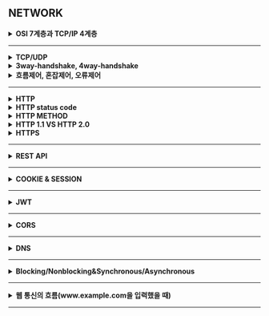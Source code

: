 ## NETWORK


<details>
    <summary><b>OSI 7계층과 TCP/IP 4계층</b></summary>

## 정리
### OSI 7 계층
- 계층별로 나눔으로써 단계를 통해 통신을 파악하고 오류가 생길 경우 해당 계층만 수정하면 되는 장점이 존재한다.
#### 애플리케이션 계층
- 사용자와 직접 상호작용하는 응용 프로그램들이 포함된 계층
#### 프레젠테이션 계층
- 데이터의 형식을 정의하는 계층
#### 세션 계층
- 컴퓨터끼리 통신을 하기 위해 세션을 만드는 계층
#### 트랜스포트 계층
- 최종 수신 프로세스로 데이터의 전송을 담당하는 계층
#### 네트워크 계층
- 패킷의 전송을 담당하는 계층
#### 링크 계층
- 데이터의 물리적인 전송과 에러 검충, 흐름 제어를 담당하는 계층
#### 물리 계층
- 데이터를 전기 신호로 바꿔주는 계층
### TCP/IP
- 실제 인터넷 통신에 사용되는 실용적인 모델
## 참조
- https://mangkyu.tistory.com/91
</details>

---

<details>
    <summary><b>TCP/UDP</b></summary>

## 정리
| 특징       | TCP                        | UDP                  |
|----------|----------------------------|----------------------|
| 연결 방식    | 연결형 서비스(3-way handshaking) | 비연결형 서비스             |
| 패킷 교환 방식 | 가상 회선 방식                   | 데이터그램 방식             |
| 전송 순서    | 전송 순서 보장                   | 전송 순서 보장 X           |
| 수신 여부 확인 | 수신 여부 확인                   | 수신 여부 확인 X           |
| 통신 방식    | 1:1 통신                     | 1:1 OR 1:N OR N:N 통신 |
| 신뢰성      | 높다                         | 낮다                   |
| 속도       | 느리다                        | 빠르다                  |
## 참조
</details>

<details>
    <summary><b>3way-handshake, 4way-handshake</b></summary>

## 정리
### 3way-handshake
- TCP 통신을 이용하여 데이터를 전송하기 위해 네트워크 연결을 설정하는 과정
- 양쪽 데이터 모두 데이터를 전송할 준비가 되었다는 것을 보장하고, 실제로 데이터 전달이 시작하기 전에 한쪽이 다른 쪽이 준비됐다는 것을 알수 있다록 한다.
#### 연결 과정 (Client A, Server B)
1. A -> B: SYN
2. B -> A: SYN + ACK
3. A -> B: SYN
- TCP 헤더에 Control Bit 이 존재한다.
    - 각각의 bit 은 `URG`, `ACK`, `PSH`, `RST`, `SYN`, `FIN` 의미를 가진다.
- 2-way 로 부족한 이유는?
    - TCP 는 양방향성이기 때문에 서버에서도 클라이언트에게 존재를 알리고 패킷을 보낼 수 있다는 신호를 보내야 한다.
- 초기 Sequence Number 를 난수로 하는 이유는?
    - 커넥션을 맺을 때 사용하는 포트는 유한하기 때문에 재사용될 수 있다.
    - 서버 측에서 패킷의 SYN 을 보고 패킷을 구분하는데 순차적인 숫자라면 이전의 커넥션으로부터 오는 패킷으로 인식할 수 있다.
### 4way-handshake
- TCP 의 연결을 해제하는 과정
#### 연결 해제 과정(Client A, Server B)
1. A -> B: Fin
2. B -> A: ACK
3. B -> A: Fin
4. A -> B: ACK
- 바로 연결 해제를 하지 않고 잠시 기다린다.
- 서버 측에서 오류 때문에 ACK 를 받지 못할 경우 재전송을 위해서
- 왜 4단계일까?
    - 클라이언트가 데이터 전송을 마쳤다고 해도 서버에서는 아직 보낼 데이터가 남아있을 수도 있기 때문에 일단 Fin 에 대한 Ack 만 보내고, 데이터를 모두 전송한 후에 자신도 Fin 메시지를 보내기 때문이다.
## 참조
</details>

<details>
    <summary><b>흐름제어, 혼잡제어, 오류제어</b></summary>

## 정리
### 흐름 제어
- 송신 측과 수신 측 사이의 데이터 처리 속도 차이를 제어하기 위한 기법
- 송신 측의 데이터 처리 속도를 조절하여 수신자의 버퍼 오버플로우를 방지한다.
- 슬라이딩 윈도우 사용
### 혼잡 제어
- 네트워크 혼잡을 피하기 위해 송신측에서 보내는 데이터의 전송 속도를 제어하는 것
### 오류 제어
- 프레임이 손상되었거나 손실되었을 경우, 재전송을 통해 오류 복수
- 방법
    1. Stop-and-Wait
        - 수신 측에서 ACK 또는 NAK 을 보낸다.
        - 수신 측에서 받지 못한 경우 NAK 을 보내고 송신 측은 해당 데이터를 재전송한다.
        - 만약 분실된 경우 타임아웃을 체크하여 데이터를 재전송한다.
    2. Go-Back-N
        - 손상되거나 분실된 경우 확인된 마지막 프레임 이후로 모든 프레임 재전송
    3. Selective-Repeat
        - 손실된 프레임만 재전송
        - 별도의 재정렬을 수행
## 참조

</details>

---

<details>
    <summary><b>HTTP</b></summary>

## 정리
### HTTP
- HyperText Transfer Protocol 의 약자로 웹 상에서 클라이언트와 서버 간에 요청/응답으로 정보를 주고 받을 수 있는 프로토콜
#### 특징
- 주로 HTML 문서를 주고 받는다.
- TCP 와 UDP 를 사용하며 80 포트를 사용한다.
    - TCP 사용 -> HTTP/1, HTTP/2
    - UDP 사용 -> HTTP/3
- 비연결 지향: 클라이언트와 서버가 요청을 주고 받으면 바로 연결이 끊긴다.
- 무상태: 연결을 끊는 순간 통신이 종료되고 상태 정보를 유지하지 않는다.
## 참조

</details>

<details>
    <summary><b>HTTP status code</b></summary>

## 정리
### HTTP status code
- 2xx: 요청 성공
- 3xx: redirection
- 4xx: client error
- 5xx: server error
## 참조

</details>

<details>
    <summary><b>HTTP METHOD</b></summary>

## 정리
### HTTP Method
- POST: 리소스 생성 및 요청된 데이터 처리
- GET: 리소스 조회
- PUT: 리소스 대체 없을 시 생성
- PATCH: 리소스 수정
- DELETE: 리소스 삭제
### 멱등성
- 메서드를 여러 번 요청해도 결과가 같은 경우
- GET, PUT, DELETE 가 해당된다.
## 참조

</details>

<details>
    <summary><b>HTTP 1.1 VS HTTP 2.0</b></summary>

## 정리
#### 버전 별 특징
- HTTP/1
    - 커넥션당 하나의 요청을 처리
    - 응답을 받아야만 다음 작업 처리
- HTTP/1.1
    - 커넥션당 하나의 요청을 처리
    - 파이프라이닝: 응답을 기다리지 않고 여러 개의 요청을 연속적으로 보낸다.
    - 커넥션 유지: Connection Keep-Alive 기능을 이용해 커넥션을 일정기간 동안 유지하는 기술이 존재한다.
    - 연관된 파일이 많을 경우 응답 속도가 느려진다.
- HTTP/2
    - 커넥션당 여러 개의 요청을 보냄(stream)
    - 리소스간의 의존관계를 확인해 우선순위를 판별해 응답한다.
    - Server Push: 서버는 클라이언트 요청에 대해 요청하지 않은 리소스도 보낼 수 있다.
## 참조

</details>

<details>
    <summary><b>HTTPS</b></summary>

## 정리
### HTTPS
- HyperText Transfer Protocol over Secure Socket Layer
- HTTP 의 보안이 강화된 버전의 프로토콜
#### 특징
- 443 포트 사용
- SSL, TLS(SSL 최신 버전)을 이용해 암호화
- 전송 계층과 응용 계층 사이에서 암호화된다.
- body 부분만 암호화한다.
- 장점
    - 네트워크 상에서 열람, 수정이 불가능하므로 안전하다.
- 단점
    - 암호화하는 추가 비용이 발생한다.
    - 인터넷 연결이 끊긴 경우 재인증 시간이 소요된다.
#### HTTPS 원리
- 공개키 + 대칭키 혼합 방식
1. A 에서 B 로 접속 요청
2. B 에서 A 로 공개키 전달
3. A 는 자신의 대칭키를 공개키로 암호화해서 B에게 전달
4. B 는 개인키로 복호화하여 A 의 대칭키를 얻음
5. 얻은 대칭키를 통해 암복호화
## 참조

</details>

---

<details>
    <summary><b>REST API</b></summary>

## 정리
### REST 란?
- Representational State Transfer 의 약자로 자원을 기반으로 설계하는 개발 아키텍처이다.
- URI 에 `자원`을 명시하고 `메서드`를 통해 자원에 대한 행동을 지정하며, 이에 대한 응답으로 자원의 `형태`를 지정할 수 있다.
### 구성요소
- Resource
    - 서버는 식별 가능한 ID 를 가지는 자원을 가지고 있다.
    - 클라이언트는 식별 가능한 ID 로 자원에 대한 요청을 보낼 수 있다.
    - 이는 URI 에 해당한다.
- Method
    - 서버에 요청을 보내기 위한 방식이다.
    - GET, POST, PUT, PATCH, DELETE 가 있다.
- Representation
    - 클라이언트와 서버가 데이터를 주고받는 형태를 의미한다.
    - JSON, XML, TEXT, RSS 등이 있다.
### 특징
- Uniform interface
    - 자원에 대한 요청 방식이 통일되고 일관된 형태를 의미한다.
    - 클라이언트의 플랫폼, 언어, 기술과 관계없이 일정한 형태를 가진다.
    - HTTP 를 사용하는 모든 플랫폼에서 사용가능하게 한다.
- Stateless
    - 각각의 요청을 별개의 것으로 인식하고 처리해야 한다.
    - 작업을 위한 상태정보를 저장 및 관리하지 않는다.
    - 서비스의 자유도가 높아지고, 서비스에서 불필요한 정보를 관리하지 않아 구현이 단순해진다.
- Cacheable
    - HTTP 프로토콜 표준에서 사용되는 Last-Modified Tag 또는 E-Tag 를 이용하여 캐싱을 구현할 수 있다.
- Client-Server Architecture
    - 서버는 API 를 제공하며, 클라이언트는 사용자 인증, Context 등을 직접 관리하는 등 역할을 확실히 구분하여 서로의 의존성을 줄인다.
- Self-Descriptiveness
    - Rest API 는 요청 메시지만 보고도 이를 쉽게 이해하도록 자체 표현 구조로 되어 있다.
- Layered System
    - Rest API 의 서버는 다중 계층으로 구성될 수 있다.
### 규칙
- URI 는 명사를 사용한다.
- 슬래시를 통해 계층 관계를 표현한다.
- URI 의 마지막에는 슬래시를 붙이지 않는다.
- URI 는 소문자로만 구성한다.
- 가독성을 위해 하이픈을 사용할 수 있다.
### 장단점
- 장점
    - HTTP 표준을 활용할 수 있다.
- 단점
    - 구현 브라우저에는 호환되지 않는 경우가 있다.
## 참조
- https://mangkyu.tistory.com/46
</details>

---

<details>
    <summary><b>COOKIE & SESSION</b></summary>

## 정리
### 쿠키와 세션의 필요성
- HTTP 의 Stateless 와 Connectionless 특징으로 각 요청 간 의존관계가 없다.
- 이 때문에 클라이언트는 요청마다 인증이 필요할 수 있다.
- 이를 방지하기 위해 쿠키와 세션으로 인증을 구현한다.
### COOKIE
- 웹 브라우저에 보관하는 데이터
- key-value 형태로 저장
#### 동작 방식
1. 웹 브라우저가 서버에 요청
2. 상태를 유지하고 싶은 값을 쿠키로 생성
3. HTTP 헤더에 담아 클라이언트에 응답
4. 이후 클라이언트는 헤더에 쿠키 값을 포함하여 요청
#### 쿠키 인증의 문제점
- 값을 그대로 내보이기 때문에 보안에 취약하다.
- 많은 양의 데이터를 담지 못한다.
### SESSION
- 서버에 저장되는 클라이언트의 상태 데이터
- 서버에서는 클라이언트를 구분하기 위해 고유 ID 를 할당한다.
#### 동작 방식
1. 클라이언트가 서버에 요청
2. 서버가 클라이언트에 ID 부여
3. 서버가 쿠키에 ID 를 포함해서 전송
4. 클라이언트는 웹브라우저를 닫기까지 요청에 ID 가 담겨있는 쿠기를 헤더에 넣어 전송
#### 쿠키에 비해 좋은 점
- 세션은 비교적 보완성이 좋다.
- 서버 사양에 따라 용량이 충분하다.
#### 세션 방식 문제점
- 사용자가 늘어날 수록 부하가 커짐
- 확장하기 힘듬. 서버를 확장하기 위한 비용이 크거나 세션 저장소를 분산시킬 경우 처리가 번거롭다.
## 참조
- https://mangkyu.tistory.com/55
- https://steady-coding.tistory.com/506
- https://velog.io/@jsj3282/%EC%BF%A0%ED%82%A4%EC%99%80-%EC%84%B8%EC%85%98%EC%9D%98-%EC%9E%A5%EB%8B%A8%EC%A0%90
</details>

---

<details>
    <summary><b>JWT</b></summary>

## 정리
### JWT
- Json Web Token 으로, Json 포맷을 이용하여 사용자에 대한 속성을 저장하는 Claim 기반의 Web Token 이다.
> Claim 이란 Json 에 있는 속성을 의미한다. 인증의 경우에는 비밀번호나 아이디라고 볼 수 있다.
### 구조
- Header, Payload, Signature 로 구성된다.
- 각 부분은 Json 형태로 되어 있으며, Base64 URL 로 인코딩되어 있다.
> Base64 URL: 이진 데이터를 문자 코드에 영향을 받지 않는 ASCII 영역의 문자들로 바꾸는 인코딩 방식으로 특히 URL 에 사용될 수 있는 `+`, `/` 값들을 `-`, `_` 로 바꾸어 웹으로 전송할 때 안전하다.
- 각 부분은 `.`으로 구분된다.
- Header: 토큰의 타입을 지정하고, Signature 를 해싱하기 위한 알고리즘 방식을 지정한다.
- Payload: 토큰에서 사용할 정보의 조각들인 클레임이 담겨있다.
- Signature: 토큰을 인코딩하거나 유효성 검증을 할 때 사용하는 암호화 코드이다.
### 토큰 기반 인증은 왜 필요할까?
- 기존 세션 방식으로는 사용자가 늘어날 수록 서버의 부담이 커진다.
- 토큰을 통해 인증할 경우 상태를 유지하지 않으므로 확장성에 부담이 적어진다.
### 장단점
- 장점
    - 서버 확장이 용이하다.
    - 쿠키로 전달하지 않으므로 보안이 우수하다.
    - 선택적인 퀀한 허용이 가능하다.
- 단점
    - 토큰 자체에 정보를 담고 있으므로 이 때문에 보안이 취약해질 수 있다. 이를 위해 유효 시간을 짧게 가져야 한다.
    - 토큰이 한번 만들어지면 임의로 삭제나 제어가 불가능하다.
### Refresh Token
#### 왜 사용할까?
- 토큰 자체가 탈취될 경우 안에 담긴 정보를 볼 수 있다.
- 이를 방지하기 위해 유효시간을 짧게 가져간다.
- 하지만, 유효시간을 짧게 할 경우 인증을 자주 해야하는 단점이 생겼다.
- 이를 방지하기 위해 Refresh Token 이 사용되었다.
#### 개념
- 기존 토큰을 Access Token 이라고 하고, 이는 유효 시간을 굉장히 짧게 가져간다. 또한 사용자 확인의 용도로 사용된다.
- 반면 Refresh Token 은 유효 시간을 길게 가져가고, 재발급을 위한 용도로 사용된다.
#### 재발급 과정
1. 로그인 시 Access Token 과 Refresh Token 모두 발급한다.
    - 서버에는 Refresh Token 만 저장하고, 클라이언트에 Access Token 과 Refresh Token 을 보낸다.
2. 사용자 인증이 필요한 경우 토큰을 검사한다.
    1. Access Token 과 Refresh Token 모두 만료된 경우
        - 재로그인
    2. Access Token 은 유효, Refresh Token 은 만료된 경우
        - Access Token 을 검증하여 Refresh Token 재발급
    3. Access Token 은 만료, Refresh Token 은 유효한 경우
        - Refresh Token 을 검증하여 Access Token 재발급
    4. Access Token 과 Refresh Token 모두 유효한 경우
        - 정상 처리
3. 로그아웃 시 Access Token 과 Refresh Token 을 모두 만료시킨다.
## 참조
- https://mangkyu.tistory.com/55
- https://inpa.tistory.com/entry/WEB-%F0%9F%93%9A-Access-Token-Refresh-Token-%EC%9B%90%EB%A6%AC-feat-JWT
</details>

---

<details>
    <summary><b>CORS</b></summary>

## 정리
### CORS
- 도메인이 다른 사이트가 자원에 대해 접근할 수 있는 권한을 부여하는 체제이다.
### 출처란
- Protocol + Host + Port 를 출처라 한다.
- https://www.google.com:443
### 동작 방식
#### 단순 요청
- GET, HEAD, POST 요청만 가능
- Accept, Accept-Language, Content-Language 헤더만 변경
- Content-Type 이 application/x-www-form-urlencoded, multipart/form-data, text/plain 이 중 하나인 것
- 통신 과정
1. 서버로 요청
2. 서버의 응답으로 온 Access-Control-Request-Headers 값과 브라우저가 요청한 Origin 을 비교하여 유효한 요청이면 리소스 응답
    - 만약 유효하지 않다면 브라우저가 이를 막고 에러를 발생시킨다.
#### preflight 요청
- 요청 헤더 목록
    - Origin
    - Access-Control-Request-Method
        - 실제 요청에서 어떤 메서드를 사용할 것인지
    - Access-Control-Request-Headers
        - 실제 요청에서 어떤 header 를 사용할 것인지
- 응답 헤더 목록
- Access-Control-Allow-Origin
    - 브라우저가 해당 origin 이 자원에 접근할 수 있도록 허용
    - `*` 은 모든 origin 허용
- Access-Control-Expose-Headers
    - 브라우저가 액세스할 수 있는 서버 화이트리스트 헤더를 허용
- Access-Control-Max-Age
    - 얼마나 오랫동안 preflight 요청이 캐싱 될 수 있는지
- Access-Control-Allow-Credentials
    - 요청에 대한 응답이 노출될 수 있는지
    - preflight 요청에 대한 응답의 일부로 사용되는 경우 실제 자격 증명을 사용하여 실제 요청을 수행할 수 있는지 확인
- Access-Control-Allow-Methods
    - preflight 요청에 대한 대한 응답으로 허용되는 메서드들
- Access-Control-Allow-Headers
    - preflight 요청에 대한 대한 응답으로 실제 요청 시 사용할 수 있는 HTTP 헤더를 나타냄
- 통신 과정
1. Origin 헤더에 현재 요청하는 origin 과 Access-Control-Request-Method 헤더에 요청하는 HTTP 메서드, Access-Control-Request-Headers 요청 시 사용할 헤더를 담아 OPTIONS 메서드로 서버에 요청
2. 브라우저는 서버의 응답을 받아 헤더를 살펴보고 유효한 요청인지 확인
    - 만약 유효하지 않다면 요청은 중단되고 에러 발생
    - 만약 유효하다면 원래 보내려던 요청 전송
### SOP
- Same-Origin policy
- 다른 출처에 의한 자원 접근을 막는 정책
## 참조

</details>

---

<details>
    <summary><b>DNS</b></summary>

## 정리
### DNS
- IP 주소를 도메인 이름으로 바꿔주는 서버 또는 시스템
- 512 bytes 가 넘어가지 않는 패킷만 전송 가능
- DNS 는 계층적으로 관리한다.
### DNS 종류
- 권한이 없는 네임 서버
    - Recursive DNS
        - IP 주소를 캐싱해놓는 서버
        - ISP, 구글 DNS 등등
- 권한이 있는 네임 서버
    - Root DNS
        - ICANN 이 직접 관리하는 서버로, TLD DNS 서버의 IP 주소들을 저장해두고 안내하는 역할 수행
    - TLD DNS
        - 도메인 등록 기관이 관리하는 서버, Authoritative DNS 를 안내하는 역할 수행
    - Authoritative DNS
        - 실제 개인 도메인의 IP 주소가 관리되는 서버
#### UDP 를 사용하는 이유가 뭘까?
- 빠른 속도
    - 연결 설정 비용이 없기 때문에
- 패킷 사이즈가 작기 때문에 패킷 유실이 적다.
- 연결 상태를 유지할 필요가 없다.
### 질의 메시지
- Query Name String
    - 요청하고자 하는 도메인 이름
    - www.naver.com
- Type
    - 질의의 데이터 타입
    - 응답 정보의 내용이 달라진다.
    - A
- Class
    - 질의의 클래스
    - IN (현재는 인터넷만 사용)
### 동작 과정
1. 브라우저에 도메인 네임을 입력하면, ISP (Recursive DNS)에서 도메인 주소에 해당하는 IP 주로를 요청한다.
2. 만약 캐시 데이터가 있으면 바로 반환하고 아니면 Root DNS 에게 어디로 가야하는지 요청한다.
3. Root DNS 는 TLD DNS 주소로 안내한다.
4. ISP 는 TLD DNS 에게 어디로 가야하는지 요청한다.
5. TLD DNS 는 Authorize DNS 주소로 안내한다.
6. ISP 는 Authorize DNS 의 주소를 캐시로 기억하고 이를 브라우저에게 안내한다.
## 참조

</details>

---

<details>
    <summary><b>Blocking/Nonblocking&Synchronous/Asynchronous</b></summary>

## 정리
### Blocking/Nonblocking
- 다른 주체가 작업할 때 자신의 제어권이 있는지 없는지 구분
#### Blocking
- 함수를 호출하면 제어권을 넘기는 방식
- 호출된 함수가 종료될 때까지 작업을 기다린다.
#### Nonblocking
- 호출된 함수의 작업이 끝나지 않아도 제어권을 건내주는 방식
- 호출된 함수가 종료될 때까지 기다리지 않고 작업을 진행한다.
### Synchronous/Asynchronous
- 호출된 함수의 작업 완료를 따져 작업을 시작하는지 구분
#### Synchronous
- 호출된 함수의 작업이 완료되면 호출한 함수 마저 실행
#### Asynchronous
- 호출된 함수의 작업이 완료되지 않더라도 호출한 함수 마저 실행
- 작업 완료를 기다리지 않는다.
## 참조
- https://steady-coding.tistory.com/531
</details>

---

<details>
    <summary><b>웹 통신의 흐름(www.example.com을 입력했을 때)</b></summary>

## 정리
1. 사용자가 브라우저에 URL 입력
2. 브라우저는 URL 에 대응하는 IP 를 캐시에서 확인한다.
3. 없으면 라우터, ISP 캐시를 확인하고 모두 없으면 DNS 를 통해 IP 주소를 찾는다.
4. TCP 연결, 3 way handshaking
5. HTTP 요청 전송
6. 서버는 HTTP 응답 메시지 생성
7. 브라우저는 서버로부터 받은 응답 메시지를 출력하여 사용자가 볼 수 있도록 한다.
## 참조

</details>

---